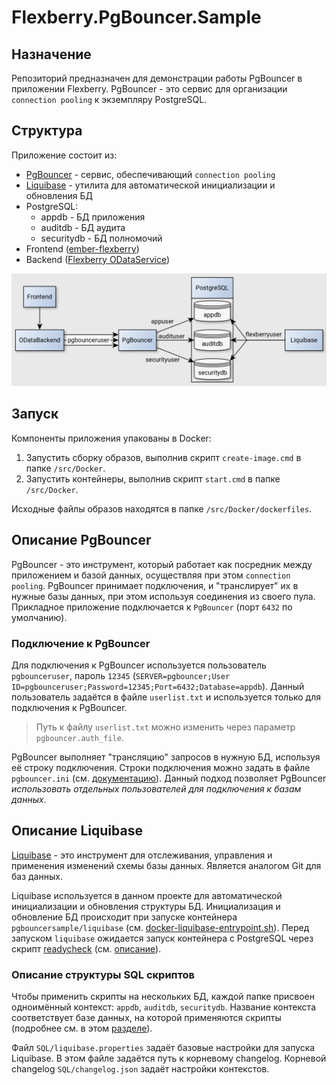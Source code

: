 # Flexberry.PgBouncer.Sample
## Назначение
Репозиторий предназначен для демонстрации работы PgBouncer в приложении Flexberry. PgBouncer - это сервис для организации `connection pooling` к экземпляру PostgreSQL.

## Структура
Приложение состоит из:
- [PgBouncer](https://www.pgbouncer.org) - сервис, обеспечивающий `connection pooling`
- [Liquibase](https://flexberry.github.io/ru/gbt_liquibase.html) - утилита для автоматической инициализации и обновления БД
- PostgreSQL:
  - appdb - БД приложения
  - auditdb - БД аудита
  - securitydb - БД полномочий
- Frontend ([ember-flexberry](https://github.com/Flexberry/ember-flexberry))
- Backend ([Flexberry ODataService](https://flexberry.github.io/ru/fo_orm-odata-service.html))

![Структурная схема](./img/структурная%20схема.png)

## Запуск
Компоненты приложения упакованы в Docker:
1. Запустить сборку образов, выполнив скрипт `create-image.cmd` в папке `/src/Docker`.
2. Запустить контейнеры, выполнив скрипт `start.cmd` в папке `/src/Docker`.

Исходные файлы образов находятся в папке `/src/Docker/dockerfiles`.

## Описание PgBouncer
PgBouncer - это инструмент, который работает как посредник между приложением и базой данных, осуществляя при этом `connection pooling`. PgBouncer принимает подключения, и "транслирует" их в нужные базы данных, при этом используя соединения из своего пула. Прикладное приложение подключается к `PgBouncer` (порт `6432` по умолчанию).

### Подключение к PgBouncer
Для подключения к PgBouncer используется пользователь `pgbounceruser`, пароль `12345` (`SERVER=pgbouncer;User ID=pgbounceruser;Password=12345;Port=6432;Database=appdb`). Данный пользователь задаётся в файле `userlist.txt` и используется только для подключения к PgBouncer.

> Путь к файлу `userlist.txt` можно изменить через параметр `pgbouncer.auth_file`.

PgBouncer выполняет "трансляцию" запросов в нужную БД, используя её строку подключения. Строки подключения можно задать в файле `pgbouncer.ini` (см. [документацию](https://www.pgbouncer.org/config.html)). Данный подход позволяет PgBouncer _использовать отдельных пользователей для подключения к базам данных_.

## Описание Liquibase
[Liquibase](https://flexberry.github.io/ru/gbt_liquibase.html) - это инструмент для отслеживания, управления и применения изменений схемы базы данных. Является аналогом Git для баз данных.

Liquibase используется в данном проекте для автоматической инициализации и обновления структуры БД. Инициализация и обновление БД происходит при запуске контейнера `pgbouncersample/liquibase` (см. [docker-liquibase-entrypoint.sh](src/Docker/startup-scripts/docker-liquibase-entrypoint.sh)). Перед запуском `liquibase` ожидается запуск контейнера с PostgreSQL через скрипт [readycheck](src/Docker/startup-scripts/readycheck) (см. [описание](https://github.com/Flexberry/dockerfiles/tree/master/readycheck#readme)).

### Описание структуры SQL скриптов
Чтобы применить скрипты на нескольких БД, каждой папке присвоен одноимённый контекст: `appdb`, `auditdb`, `securitydb`. Название контекста соответствует базе данных, на которой применяются скрипты (подробнее см. в этом [разделе](https://flexberry.github.io/ru/gbt_liquibase.html#%D0%B8%D1%81%D0%BF%D0%BE%D0%BB%D1%8C%D0%B7%D0%BE%D0%B2%D0%B0%D0%BD%D0%B8%D0%B5-%D1%81%D0%BA%D1%80%D0%B8%D0%BF%D1%82%D0%BE%D0%B2-%D0%B2-%D0%BD%D0%B5%D1%81%D0%BA%D0%BE%D0%BB%D1%8C%D0%BA%D0%B8%D1%85-%D0%B1%D0%B4)).

Файл `SQL/liquibase.properties` задаёт базовые настройки для запуска Liquibase. В этом файле задаётся путь к корневому changelog. Корневой changelog `SQL/changelog.json` задаёт настройки контекстов.
